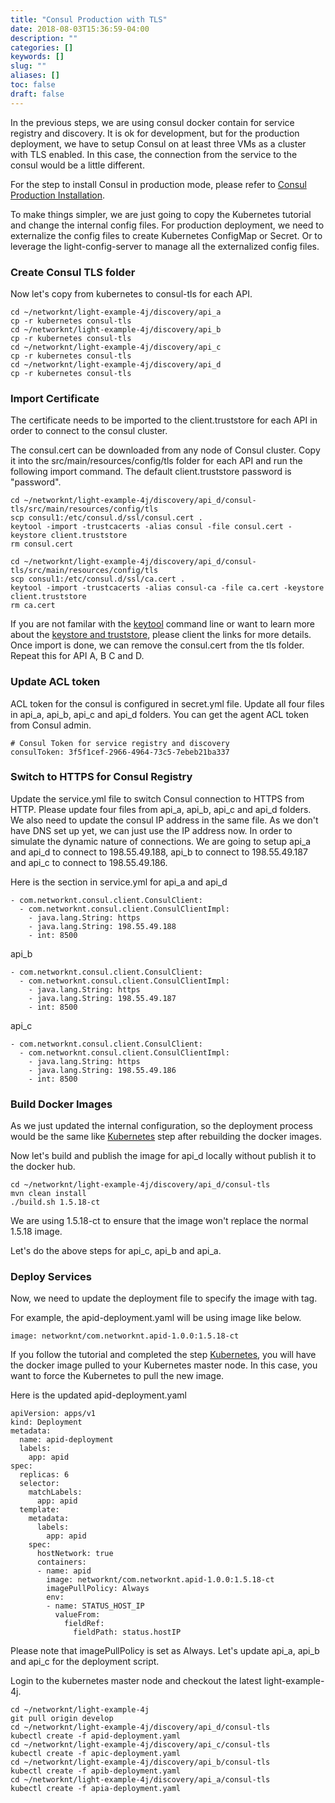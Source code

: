 ```yaml
---
title: "Consul Production with TLS"
date: 2018-08-03T15:36:59-04:00
description: ""
categories: []
keywords: []
slug: ""
aliases: []
toc: false
draft: false
---
```


In the previous steps, we are using consul docker contain for service registry and discovery. It is ok for development, but for the production deployment, we have to setup Consul on at least three VMs as a cluster with TLS enabled. In this case, the connection from the service to the consul would be a little different. 

For the step to install Consul in production mode, please refer to [Consul Production Installation][].

To make things simpler, we are just going to copy the Kubernetes tutorial and change the internal config files. For production deployment, we need to externalize the config files to create Kubernetes ConfigMap or Secret. Or to leverage the light-config-server to manage all the externalized config files. 

### Create Consul TLS folder

Now let's copy from kubernetes to consul-tls for each API.
 
```
cd ~/networknt/light-example-4j/discovery/api_a
cp -r kubernetes consul-tls
cd ~/networknt/light-example-4j/discovery/api_b
cp -r kubernetes consul-tls
cd ~/networknt/light-example-4j/discovery/api_c
cp -r kubernetes consul-tls
cd ~/networknt/light-example-4j/discovery/api_d
cp -r kubernetes consul-tls
```

### Import Certificate

The certificate needs to be imported to the client.truststore for each API in order to connect to the consul cluster. 

The consul.cert can be downloaded from any node of Consul cluster. Copy it into the src/main/resources/config/tls folder for each API and run the following import command. The default client.truststore password is "password".

```
cd ~/networknt/light-example-4j/discovery/api_d/consul-tls/src/main/resources/config/tls
scp consul1:/etc/consul.d/ssl/consul.cert .
keytool -import -trustcacerts -alias consul -file consul.cert -keystore client.truststore
rm consul.cert

cd ~/networknt/light-example-4j/discovery/api_d/consul-tls/src/main/resources/config/tls
scp consul1:/etc/consul.d/ssl/ca.cert .
keytool -import -trustcacerts -alias consul-ca -file ca.cert -keystore client.truststore
rm ca.cert

```

If you are not familar with the [keytool][] command line or want to learn more about the [keystore and truststore][], please client the links for more details. Once import is done, we can remove the consul.cert from the tls folder. Repeat this for API A, B C and D. 


### Update ACL token

ACL token for the consul is configured in secret.yml file. Update all four files in api_a, api_b, api_c and api_d folders. You can get the agent ACL token from Consul admin. 

```
# Consul Token for service registry and discovery
consulToken: 3f5f1cef-2966-4964-73c5-7ebeb21ba337
```

### Switch to HTTPS for Consul Registry

Update the service.yml file to switch Consul connection to HTTPS from HTTP. Please update four files from api_a, api_b, api_c and api_d folders. We also need to update the consul IP address in the same file. As we don't have DNS set up yet, we can just use the IP address now. In order to simulate the dynamic nature of connections. We are going to setup api_a and api_d to connect to 198.55.49.188, api_b to connect to 198.55.49.187 and api_c to connect to 198.55.49.186. 

Here is the section in service.yml for api_a and api_d

```
- com.networknt.consul.client.ConsulClient:
  - com.networknt.consul.client.ConsulClientImpl:
    - java.lang.String: https
    - java.lang.String: 198.55.49.188
    - int: 8500

```

api_b

```
- com.networknt.consul.client.ConsulClient:
  - com.networknt.consul.client.ConsulClientImpl:
    - java.lang.String: https
    - java.lang.String: 198.55.49.187
    - int: 8500
```

api_c

```
- com.networknt.consul.client.ConsulClient:
  - com.networknt.consul.client.ConsulClientImpl:
    - java.lang.String: https
    - java.lang.String: 198.55.49.186
    - int: 8500
```

### Build Docker Images

As we just updated the internal configuration, so the deployment process would be the same like [Kubernetes][] step after rebuilding the docker images. 

Now let's build and publish the image for api_d locally without publish it to the docker hub. 

```
cd ~/networknt/light-example-4j/discovery/api_d/consul-tls
mvn clean install
./build.sh 1.5.18-ct
```

We are using 1.5.18-ct to ensure that the image won't replace the normal 1.5.18 image. 

Let's do the above steps for api_c, api_b and api_a. 

### Deploy Services

Now, we need to update the deployment file to specify the image with tag. 

For example, the apid-deployment.yaml will be using image like below. 


```
image: networknt/com.networknt.apid-1.0.0:1.5.18-ct
```

If you follow the tutorial and completed the step [Kubernetes][], you will have the docker image pulled to your Kubernetes master node. In this case, you want to force the Kubernetes to pull the new image. 

Here is the updated apid-deployment.yaml

```
apiVersion: apps/v1
kind: Deployment
metadata:
  name: apid-deployment
  labels:
    app: apid
spec:
  replicas: 6
  selector:
    matchLabels:
      app: apid
  template:
    metadata:
      labels:
        app: apid
    spec:
      hostNetwork: true
      containers:
      - name: apid
        image: networknt/com.networknt.apid-1.0.0:1.5.18-ct
        imagePullPolicy: Always
        env:
        - name: STATUS_HOST_IP
          valueFrom:
            fieldRef:
              fieldPath: status.hostIP
```

Please note that imagePullPolicy is set as Always. Let's update api_a, api_b and api_c for the deployment script. 

Login to the kubernetes master node and checkout the latest light-example-4j. 

```
cd ~/networknt/light-example-4j
git pull origin develop
cd ~/networknt/light-example-4j/discovery/api_d/consul-tls
kubectl create -f apid-deployment.yaml
cd ~/networknt/light-example-4j/discovery/api_c/consul-tls
kubectl create -f apic-deployment.yaml
cd ~/networknt/light-example-4j/discovery/api_b/consul-tls
kubectl create -f apib-deployment.yaml
cd ~/networknt/light-example-4j/discovery/api_a/consul-tls
kubectl create -f apia-deployment.yaml
```




[Consul Production Installation]: /tool/consul/cluster-install/
[keytool]: /tool/keytool/
[keystore and truststore]: /tutorial/security/keystore-truststore/
[Kubernetes]: /tutorial/common/discovery/kubernetes/

